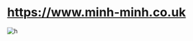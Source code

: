 # https://www.minh-minh.co.uk

![h](https://user-images.githubusercontent.com/37631578/174278232-34101375-433f-424d-b81b-4482bdfcbf64.png)
